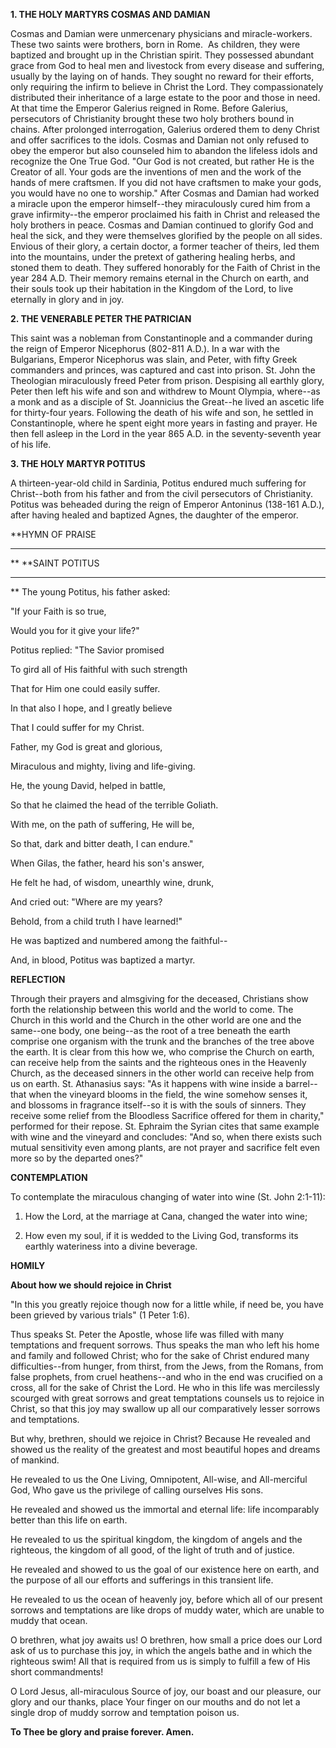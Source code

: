 
**1. THE HOLY MARTYRS COSMAS AND DAMIAN**

Cosmas and Damian were unmercenary physicians and miracle-workers. These two saints were brothers, born in Rome.  As children, they were baptized and brought up in the Christian spirit. They possessed abundant grace from God to heal men and livestock from every disease and suffering, usually by the laying on of hands. They sought no reward for their efforts, only requiring the infirm to believe in Christ the Lord. They compassionately distributed their inheritance of a large estate to the poor and those in need. At that time the Emperor Galerius reigned in Rome. Before Galerius, persecutors of Christianity brought these two holy brothers bound in chains. After prolonged interrogation, Galerius ordered them to deny Christ and offer sacrifices to the idols. Cosmas and Damian not only refused to obey the emperor but also counseled him to abandon the lifeless idols and recognize the One True God. "Our God is not created, but rather He is the Creator of all. Your gods are the inventions of men and the work of the hands of mere craftsmen. If you did not have craftsmen to make your gods, you would have no one to worship." After Cosmas and Damian had worked a miracle upon the emperor himself--they miraculously cured him from a grave infirmity--the emperor proclaimed his faith in Christ and released the holy brothers in peace. Cosmas and Damian continued to glorify God and heal the sick, and they were themselves glorified by the people on all sides. Envious of their glory, a certain doctor, a former teacher of theirs, led them into the mountains, under the pretext of gathering healing herbs, and stoned them to death. They suffered honorably for the Faith of Christ in the year 284 A.D. Their memory remains eternal in the Church on earth, and their souls took up their habitation in the Kingdom of the Lord, to live eternally in glory and in joy.

**2. THE VENERABLE PETER THE PATRICIAN**

This saint was a nobleman from Constantinople and a commander during the reign of Emperor Nicephorus (802-811 A.D.). In a war with the Bulgarians, Emperor Nicephorus was slain, and Peter, with fifty Greek commanders and princes, was captured and cast into prison. St. John the Theologian miraculously freed Peter from prison. Despising all earthly glory, Peter then left his wife and son and withdrew to Mount Olympia, where--as a monk and as a disciple of St. Joannicius the Great--he lived an ascetic life for thirty-four years. Following the death of his wife and son, he settled in Constantinople, where he spent eight more years in fasting and prayer. He then fell asleep in the Lord in the year 865 A.D. in the seventy-seventh year of his life.

**3. THE HOLY MARTYR POTITUS**

A thirteen-year-old child in Sardinia, Potitus endured much suffering for Christ--both from his father and from the civil persecutors of Christianity. Potitus was beheaded during the reign of Emperor Antoninus (138-161 A.D.), after having healed and baptized Agnes, the daughter of the emperor.


**HYMN OF PRAISE
**** 
**
**SAINT POTITUS
**** 
**
The young Potitus, his father asked:
 

"If your Faith is so true,
 

Would you for it give your life?"
 

Potitus replied: "The Savior promised
 

To gird all of His faithful with such strength
 

That for Him one could easily suffer.
 

In that also I hope, and I greatly believe
 

That I could suffer for my Christ.
 

Father, my God is great and glorious,
 

Miraculous and mighty, living and life-giving.
 

He, the young David, helped in battle,
 

So that he claimed the head of the terrible Goliath.
 

With me, on the path of suffering, He will be,
 

So that, dark and bitter death, I can endure."
 

When Gilas, the father, heard his son's answer,
 

He felt he had, of wisdom, unearthly wine, drunk,
 

And cried out: "Where are my years?
 

Behold, from a child truth I have learned!"
 

He was baptized and numbered among the faithful--
 

And, in blood, Potitus was baptized a martyr.
 

**REFLECTION**

Through their prayers and almsgiving for the deceased, Christians show forth the relationship between this world and the world to come. The Church in this world and the Church in the other world are one and the same--one body, one being--as the root of a tree beneath the earth comprise one organism with the trunk and the branches of the tree above the earth. It is clear from this how we, who comprise the Church on earth, can receive help from the saints and the righteous ones in the Heavenly Church, as the deceased sinners in the other world can receive help from us on earth. St. Athanasius says: "As it happens with wine inside a barrel--that when the vineyard blooms in the field, the wine somehow senses it, and blossoms in fragrance itself--so it is with the souls of sinners. They receive some relief from the Bloodless Sacrifice offered for them in charity," performed for their repose. St. Ephraim the Syrian cites that same example with wine and the vineyard and concludes: "And so, when there exists such mutual sensitivity even among plants, are not prayer and sacrifice felt even more so by the departed ones?"


**CONTEMPLATION**


To contemplate the miraculous changing of water into wine (St. John 2:1-11):

1.  How the Lord, at the marriage at Cana, changed the water into wine;

1.  How even my soul, if it is wedded to the Living God, transforms its earthly wateriness into a divine beverage.


**HOMILY**


**About how we should rejoice in Christ**

"In this you greatly rejoice though now for a little while, if need be, you have been grieved by various trials" (1 Peter 1:6).

Thus speaks St. Peter the Apostle, whose life was filled with many temptations and frequent sorrows. Thus speaks the man who left his home and family and followed Christ; who for the sake of Christ endured many difficulties--from hunger, from thirst, from the Jews, from the Romans, from false prophets, from cruel heathens--and who in the end was crucified on a cross, all for the sake of Christ the Lord. He who in this life was mercilessly scourged with great sorrows and great temptations counsels us to rejoice in Christ, so that this joy may swallow up all our comparatively lesser sorrows and temptations.

But why, brethren, should we rejoice in Christ? Because He revealed and showed us the reality of the greatest and most beautiful hopes and dreams of mankind.

He revealed to us the One Living, Omnipotent, All-wise, and All-merciful God, Who gave us the privilege of calling ourselves His sons.

He revealed and showed us the immortal and eternal life: life incomparably better than this life on earth.

He revealed to us the spiritual kingdom, the kingdom of angels and the righteous, the kingdom of all good, of the light of truth and of justice.

He revealed and showed to us the goal of our existence here on earth, and the purpose of all our efforts and sufferings in this transient life.

He revealed to us the ocean of heavenly joy, before which all of our present sorrows and temptations are like drops of muddy water, which are unable to muddy that ocean.

O brethren, what joy awaits us! O brethren, how small a price does our Lord ask of us to purchase this joy, in which the angels bathe and in which the righteous swim! All that is required from us is simply to fulfill a few of His short commandments!

O Lord Jesus, all-miraculous Source of joy, our boast and our pleasure, our glory and our thanks, place Your finger on our mouths and do not let a single drop of muddy sorrow and temptation poison us.

**To Thee be glory and praise forever. Amen.**
